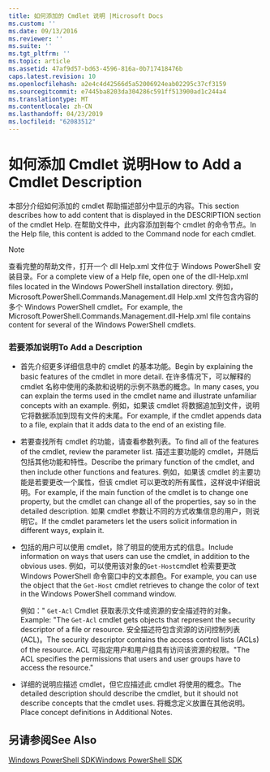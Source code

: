 ```yaml
---
title: 如何添加的 Cmdlet 说明 |Microsoft Docs
ms.custom: ''
ms.date: 09/13/2016
ms.reviewer: ''
ms.suite: ''
ms.tgt_pltfrm: ''
ms.topic: article
ms.assetid: 47af9d57-bd63-4596-816a-0b717418476b
caps.latest.revision: 10
ms.openlocfilehash: a2e4c4d42566d5a52006924eab02295c37cf3159
ms.sourcegitcommit: e7445ba8203da304286c591ff513900ad1c244a4
ms.translationtype: MT
ms.contentlocale: zh-CN
ms.lasthandoff: 04/23/2019
ms.locfileid: "62083512"
---
```

# <a name="how-to-add-a-cmdlet-description"></a><span data-ttu-id="468c0-102">如何添加 Cmdlet 说明</span><span class="sxs-lookup"><span data-stu-id="468c0-102">How to Add a Cmdlet Description</span></span>

<span data-ttu-id="468c0-103">本部分介绍如何添加的 cmdlet 帮助描述部分中显示的内容。</span><span class="sxs-lookup"><span data-stu-id="468c0-103">This section describes how to add content that is displayed in the DESCRIPTION section of the cmdlet Help.</span></span> <span data-ttu-id="468c0-104">在帮助文件中，此内容添加到每个 cmdlet 的命令节点。</span><span class="sxs-lookup"><span data-stu-id="468c0-104">In the Help file, this content is added to the Command node for each cmdlet.</span></span>

> [!NOTE]
> <span data-ttu-id="468c0-105">查看完整的帮助文件，打开一个 dll Help.xml 文件位于 Windows PowerShell 安装目录。</span><span class="sxs-lookup"><span data-stu-id="468c0-105">For a complete view of a Help file, open one of the dll-Help.xml files located in the Windows PowerShell installation directory.</span></span> <span data-ttu-id="468c0-106">例如，Microsoft.PowerShell.Commands.Management.dll Help.xml 文件包含内容的多个 Windows PowerShell cmdlet。</span><span class="sxs-lookup"><span data-stu-id="468c0-106">For example, the Microsoft.PowerShell.Commands.Management.dll-Help.xml file contains content for several of the Windows PowerShell cmdlets.</span></span>

### <a name="to-add-a-description"></a><span data-ttu-id="468c0-107">若要添加说明</span><span class="sxs-lookup"><span data-stu-id="468c0-107">To Add a Description</span></span>

- <span data-ttu-id="468c0-108">首先介绍更多详细信息中的 cmdlet 的基本功能。</span><span class="sxs-lookup"><span data-stu-id="468c0-108">Begin by explaining the basic features of the cmdlet in more detail.</span></span> <span data-ttu-id="468c0-109">在许多情况下，可以解释的 cmdlet 名称中使用的条款和说明的示例不熟悉的概念。</span><span class="sxs-lookup"><span data-stu-id="468c0-109">In many cases, you can explain the terms used in the cmdlet name and illustrate unfamiliar concepts with an example.</span></span> <span data-ttu-id="468c0-110">例如，如果该 cmdlet 将数据追加到文件，说明它将数据添加到现有文件的末尾。</span><span class="sxs-lookup"><span data-stu-id="468c0-110">For example, if the cmdlet appends data to a file, explain that it adds data to the end of an existing file.</span></span>

- <span data-ttu-id="468c0-111">若要查找所有 cmdlet 的功能，请查看参数列表。</span><span class="sxs-lookup"><span data-stu-id="468c0-111">To find all of the features of the cmdlet, review the parameter list.</span></span> <span data-ttu-id="468c0-112">描述主要功能的 cmdlet，并随后包括其他功能和特性。</span><span class="sxs-lookup"><span data-stu-id="468c0-112">Describe the primary function of the cmdlet, and then include other functions and features.</span></span> <span data-ttu-id="468c0-113">例如，如果该 cmdlet 的主要功能是若要更改一个属性，但该 cmdlet 可以更改的所有属性，这样说中详细说明。</span><span class="sxs-lookup"><span data-stu-id="468c0-113">For example, if the main function of the cmdlet is to change one property, but the cmdlet can change all of the properties, say so in the detailed description.</span></span> <span data-ttu-id="468c0-114">如果 cmdlet 参数让不同的方式收集信息的用户，则说明它。</span><span class="sxs-lookup"><span data-stu-id="468c0-114">If the cmdlet parameters let the users solicit information in different ways, explain it.</span></span>

- <span data-ttu-id="468c0-115">包括的用户可以使用 cmdlet，除了明显的使用方式的信息。</span><span class="sxs-lookup"><span data-stu-id="468c0-115">Include information on ways that users can use the cmdlet, in addition to the obvious uses.</span></span> <span data-ttu-id="468c0-116">例如，可以使用该对象的`Get-Host`cmdlet 检索要更改 Windows PowerShell 命令窗口中的文本颜色。</span><span class="sxs-lookup"><span data-stu-id="468c0-116">For example, you can use the object that the `Get-Host` cmdlet retrieves to change the color of text in the Windows PowerShell command window.</span></span>

  <span data-ttu-id="468c0-117">例如：" `Get-Acl` Cmdlet 获取表示文件或资源的安全描述符的对象。</span><span class="sxs-lookup"><span data-stu-id="468c0-117">Example:  "The `Get-Acl` cmdlet gets objects that represent the security descriptor of a file or resource.</span></span> <span data-ttu-id="468c0-118">安全描述符包含资源的访问控制列表 (ACL)。</span><span class="sxs-lookup"><span data-stu-id="468c0-118">The security descriptor contains the access control lists (ACLs) of the resource.</span></span> <span data-ttu-id="468c0-119">ACL 可指定用户和用户组具有访问该资源的权限。"</span><span class="sxs-lookup"><span data-stu-id="468c0-119">The ACL specifies the permissions that users and user groups have to access the resource."</span></span>

- <span data-ttu-id="468c0-120">详细的说明应描述 cmdlet，但它应描述此 cmdlet 将使用的概念。</span><span class="sxs-lookup"><span data-stu-id="468c0-120">The detailed description should describe the cmdlet, but it should not describe concepts that the cmdlet uses.</span></span> <span data-ttu-id="468c0-121">将概念定义放置在其他说明。</span><span class="sxs-lookup"><span data-stu-id="468c0-121">Place concept definitions in Additional Notes.</span></span>

## <a name="see-also"></a><span data-ttu-id="468c0-122">另请参阅</span><span class="sxs-lookup"><span data-stu-id="468c0-122">See Also</span></span>

[<span data-ttu-id="468c0-123">Windows PowerShell SDK</span><span class="sxs-lookup"><span data-stu-id="468c0-123">Windows PowerShell SDK</span></span>](../windows-powershell-reference.md)

